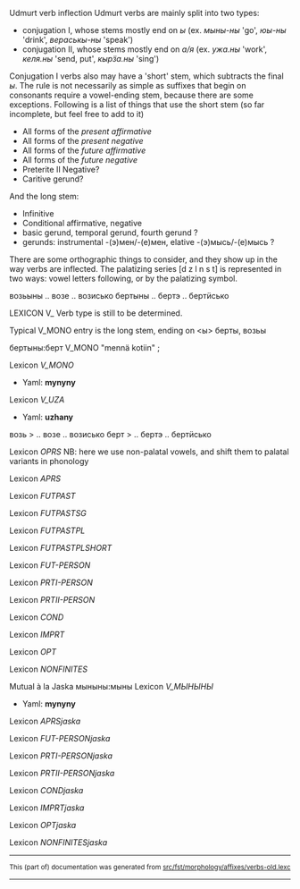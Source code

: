 Udmurt verb inflection
Udmurt verbs are mainly split into two types: 
* conjugation I, whose stems mostly end on *ы* (ex. *мыны-ны* 'go', *юы-ны* 'drink', *вераськы-ны* 'speak')
* conjugation II, whose stems mostly end on *а/я* (ex. *ужа.ны* 'work', *келя.ны* 'send, put', *кырӟа.ны* 'sing')

Conjugation I verbs also may have a 'short' stem, which subtracts the final
*ы*. The rule is not necessarily as simple as suffixes that begin on
consonants require a vowel-ending stem, because there are some exceptions.
Following is a list of things that use the short stem (so far
incomplete, but feel free to add to it)
* All forms of the *present affirmative*
* All forms of the *present negative*
* All forms of the *future affirmative*
* All forms of the *future negative*
* Preterite II Negative? 
* Caritive gerund? 

And the long stem:
* Infinitive
* Conditional affirmative, negative
* basic gerund, temporal gerund, fourth gerund ?
* gerunds: instrumental -(э)мен/-(е)мен, elative -(э)мысь/-(е)мысь ?

There are some orthographic things to consider, and they show up in the way
verbs are inflected. The palatizing series [d z l n s t] is represented 
in two ways: vowel letters following, or by the palatizing symbol. 

возьыны    ..   возе    ..   возисько
бертыны    ..   бертэ   ..   бертӥсько

LEXICON V_  Verb type is still to be determined.

Typical V_MONO entry is the long stem, ending on <ы>
берты, возьы

бертыны:берт V_MONO  "mennä kotiin" ;

Lexicon *V_MONO*
* Yaml: **mynyny**

Lexicon *V_UZA*
* Yaml: **uzhany**

возь >   ..   возе    ..   возисько
берт >   ..   бертэ   ..   бертӥсько

Lexicon *OPRS*
NB: here we use non-palatal vowels, and shift them to palatal variants in phonology

Lexicon *APRS*

Lexicon *FUTPAST*

Lexicon *FUTPASTSG*

Lexicon *FUTPASTPL*

Lexicon *FUTPASTPLSHORT*

Lexicon *FUT-PERSON*

Lexicon *PRTI-PERSON*

Lexicon *PRTII-PERSON*

Lexicon *COND*

Lexicon *IMPRT*

Lexicon *OPT*

Lexicon *NONFINITES*

Mutual à la Jaska
мыныны:мыны
Lexicon *V_МЫНЫНЫ*
* Yaml: **mynyny**

Lexicon *APRSjaska*

Lexicon *FUT-PERSONjaska*

Lexicon *PRTI-PERSONjaska*

Lexicon *PRTII-PERSONjaska*

Lexicon *CONDjaska*

Lexicon *IMPRTjaska*

Lexicon *OPTjaska*

Lexicon *NONFINITESjaska*

* * *

<small>This (part of) documentation was generated from [src/fst/morphology/affixes/verbs-old.lexc](https://github.com/giellalt/lang-udm/blob/main/src/fst/morphology/affixes/verbs-old.lexc)</small>

---

